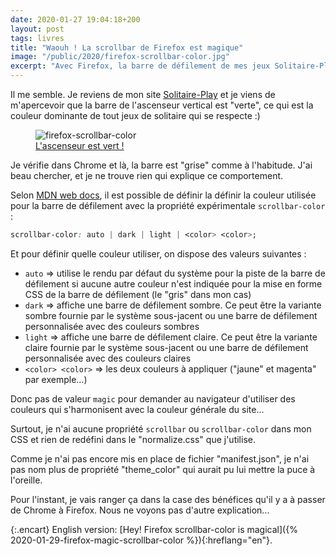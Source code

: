 ```yaml
---
date: 2020-01-27 19:04:18+200
layout: post
tags: livres
title: "Waouh ! La scrollbar de Firefox est magique"
image: "/public/2020/firefox-scrollbar-color.jpg"
excerpt: "Avec Firefox, la barre de défilement de mes jeux Solitaire-Play est dans les tons «vert», comme le reste du site, et je ne sais pas pourquoi..."
---
```


Il me semble. Je reviens de mon site [Solitaire-Play](https://www.solitaire-play.com/) et je viens de m'apercevoir que la barre de l'ascenseur vertical est "verte", ce qui est la couleur dominante de tout jeux de solitaire qui se respecte :)

<figure>
  <img src="{{ page.image }}" alt="firefox-scrollbar-color" />
  <figcaption>
    <a href="https://www.solitaire-play.com/klondike-turn-three/">L'ascenseur est vert !</a>
  </figcaption>
</figure>

Je vérifie dans Chrome et là, la barre est "grise" comme à l'habitude. J'ai beau chercher, et je ne trouve rien qui explique ce comportement.

Selon [MDN web docs](https://developer.mozilla.org/fr/docs/Web/CSS/scrollbar-color), il est possible de définir la définir la couleur utilisée pour la barre de défilement avec la propriété expérimentale `scrollbar-color` :

```css
scrollbar-color: auto | dark | light | <color> <color>;
```

Et pour définir quelle couleur utiliser, on dispose des valeurs suivantes :

* `auto` => utilise le rendu par défaut du système pour la piste de la barre de défilement si aucune autre couleur n'est indiquée pour la mise en forme CSS de la barre de défilement (le "gris" dans mon cas)
* `dark` => affiche une barre de défilement sombre. Ce peut être la variante sombre fournie par le système sous-jacent ou une barre de défilement personnalisée avec des couleurs sombres
* `light` => affiche une barre de défilement claire. Ce peut être la variante claire fournie par le système sous-jacent ou une barre de défilement personnalisée avec des couleurs claires
* `<color> <color>` => les deux couleurs à appliquer ("jaune" et magenta" par exemple...)

Donc pas de valeur `magic` pour demander au navigateur d'utiliser des couleurs qui s'harmonisent avec la couleur générale du site...

Surtout, je n'ai aucune propriété `scrollbar` ou `scrollbar-color` dans mon CSS et rien de redéfini dans le "normalize.css" que j'utilise.

Comme je n'ai pas encore mis en place de fichier "manifest.json", je n'ai pas nom plus de propriété "theme_color" qui aurait pu lui mettre la puce à l'oreille.

Pour l'instant, je vais ranger ça dans la case des bénéfices qu'il y a à passer de Chrome à Firefox. Nous ne voyons pas d'autre explication...

{:.encart}
English version: [Hey! Firefox scrollbar-color is magical]({% 2020-01-29-firefox-magic-scrollbar-color %}){:hreflang="en"}.

